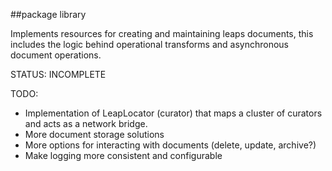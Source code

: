##package library

Implements resources for creating and maintaining leaps documents, this includes the logic behind operational transforms and asynchronous document operations.

STATUS: INCOMPLETE

TODO:

- Implementation of LeapLocator (curator) that maps a cluster of curators and acts as a network bridge.
- More document storage solutions
- More options for interacting with documents (delete, update, archive?)
- Make logging more consistent and configurable
